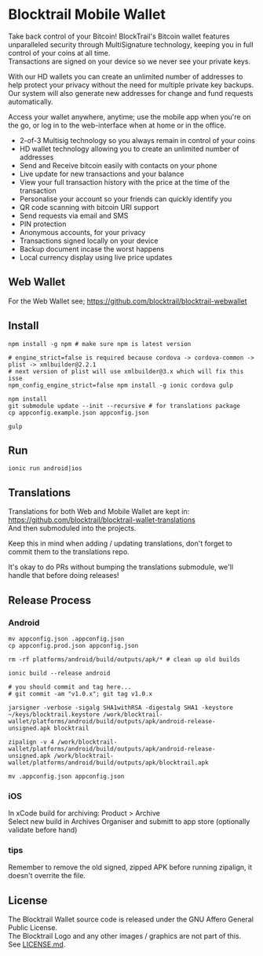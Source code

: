 # Blocktrail Mobile Wallet
Take back control of your Bitcoin!
BlockTrail's Bitcoin wallet features unparalleled security through MultiSignature technology, keeping you in full control of your coins at all time.  
Transactions are signed on your device so we never see your private keys.

With our HD wallets you can create an unlimited number of addresses to help protect your privacy without the need for multiple private key backups.  
Our system will also generate new addresses for change and fund requests automatically.

Access your wallet anywhere, anytime; use the mobile app when you're on the go, or log in to the web-interface when at home or in the office.

- 2-of-3 Multisig technology so you always remain in control of your coins
- HD wallet technology allowing you to create an unlimited number of addresses
- Send and Receive bitcoin easily with contacts on your phone
- Live update for new transactions and your balance
- View your full transaction history with the price at the time of the transaction
- Personalise your account so your friends can quickly identify you
- QR code scanning with bitcoin URI support
- Send requests via email and SMS
- PIN protection
- Anonymous accounts, for your privacy
- Transactions signed locally on your device
- Backup document incase the worst happens
- Local currency display using live price updates

## Web Wallet
For the Web Wallet see; https://github.com/blocktrail/blocktrail-webwallet

## Install
```
npm install -g npm # make sure npm is latest version

# engine_strict=false is required because cordova -> cordova-common -> plist -> xmlbuilder@2.2.1
# next version of plist will use xmlbuilder@3.x which will fix this isse
npm_config_engine_strict=false npm install -g ionic cordova gulp

npm install
git submodule update --init --recursive # for translations package
cp appconfig.example.json appconfig.json

gulp
```

## Run
```
ionic run android|ios
```

## Translations
Translations for both Web and Mobile Wallet are kept in: https://github.com/blocktrail/blocktrail-wallet-translations  
And then submoduled into the projects.  

Keep this in mind when adding / updating translations, don't forget to commit them to the translations repo.  

It's okay to do PRs without bumping the translations submodule, we'll handle that before doing releases!

## Release Process
### Android
```
mv appconfig.json .appconfig.json
cp appconfig.prod.json appconfig.json

rm -rf platforms/android/build/outputs/apk/* # clean up old builds

ionic build --release android

# you should commit and tag here...
# git commit -am "v1.0.x"; git tag v1.0.x

jarsigner -verbose -sigalg SHA1withRSA -digestalg SHA1 -keystore ~/keys/blocktrail.keystore /work/blocktrail-wallet/platforms/android/build/outputs/apk/android-release-unsigned.apk blocktrail  

zipalign -v 4 /work/blocktrail-wallet/platforms/android/build/outputs/apk/android-release-unsigned.apk /work/blocktrail-wallet/platforms/android/build/outputs/apk/blocktrail.apk

mv .appconfig.json appconfig.json
```

### iOS
In xCode build for archiving: Product > Archive  
Select new build in Archives Organiser and submitt to app store (optionally validate before hand)  

### tips
Remember to remove the old signed, zipped APK before running zipalign, it doesn't overrite the file.  

## License
The Blocktrail Wallet source code is released under the GNU Affero General Public License.  
The Blocktrail Logo and any other images / graphics are not part of this.  
See [LICENSE.md](LICENSE.md).
